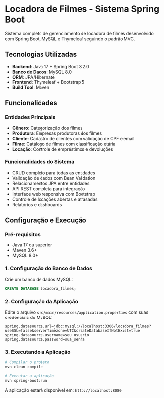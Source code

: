 # Locadora de Filmes - Sistema Spring Boot

Sistema completo de gerenciamento de locadora de filmes desenvolvido com Spring Boot, MySQL e Thymeleaf seguindo o padrão MVC.

## Tecnologias Utilizadas

- **Backend**: Java 17 + Spring Boot 3.2.0
- **Banco de Dados**: MySQL 8.0
- **ORM**: JPA/Hibernate
- **Frontend**: Thymeleaf + Bootstrap 5
- **Build Tool**: Maven

## Funcionalidades

### Entidades Principais
- **Gênero**: Categorização dos filmes
- **Produtora**: Empresas produtoras dos filmes
- **Cliente**: Cadastro de clientes com validação de CPF e email
- **Filme**: Catálogo de filmes com classificação etária
- **Locação**: Controle de empréstimos e devoluções

### Funcionalidades do Sistema
- CRUD completo para todas as entidades
- Validação de dados com Bean Validation
- Relacionamentos JPA entre entidades
- API REST completa para integração
- Interface web responsiva com Bootstrap
- Controle de locações abertas e atrasadas
- Relatórios e dashboards

## Configuração e Execução

### Pré-requisitos
- Java 17 ou superior
- Maven 3.6+
- MySQL 8.0+

### 1. Configuração do Banco de Dados

Crie um banco de dados MySQL:
```sql
CREATE DATABASE locadora_filmes;
```

### 2. Configuração da Aplicação

Edite o arquivo `src/main/resources/application.properties` com suas credenciais do MySQL:

```properties
spring.datasource.url=jdbc:mysql://localhost:3306/locadora_filmes?useSSL=false&serverTimezone=UTC&createDatabaseIfNotExist=true
spring.datasource.username=seu_usuario
spring.datasource.password=sua_senha
```

### 3. Executando a Aplicação

```bash
# Compilar o projeto
mvn clean compile

# Executar a aplicação
mvn spring-boot:run
```

A aplicação estará disponível em: `http://localhost:8080`


